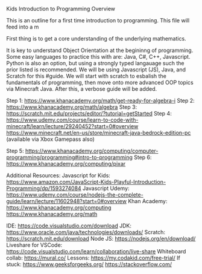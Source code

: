 Kids Introduction to Programming Overview 

This is an outline for a first time introduction to programming. This file will feed into a m

First thing is to get a core understanding of the underlying mathematics. 

It is key to understand Object Orientation at the begininng of programming. Some easy languages to practice this with are: Java, C#, C++, Javascript. Python is also an option, but using a strongly typed langauage such the prior listed is recommended. We will be using Javascript (JS), Java, and Scratch for this #guide. We will start with scratch to esbalish the fundamentals of programming, then move onto more advanced OOP topics via Minecraft Java. After this, a verbose guide will be added.

Step 1: https://www.khanacademy.org/math/get-ready-for-algebra-i 
Step 2: https://www.khanacademy.org/math/algebra
Step 3: https://scratch.mit.edu/projects/editor/?tutorial=getStarted
Step 4: https://www.udemy.com/course/learn-to-code-with-minecraft/learn/lecture/29240452?start=0#overview
        https://www.minecraft.net/en-us/store/minecraft-java-bedrock-edition-pc (available via Xbox Gamepass also) 
        
Step 5: https://www.khanacademy.org/computing/computer-programming/programming#intro-to-programming
Step 6: https://www.khanacademy.org/computing/pixar

Additional Resources:
Javascript for Kids: https://www.amazon.com/JavaScript-Kids-Playful-Introduction-Programming/dp/1593274084
Javascript Udemy: https://www.udemy.com/course/nodejs-the-complete-guide/learn/lecture/11602948?start=0#overview
Khan Academy: https://www.khanacademy.org/computing
              https://www.khanacademy.org/math
              
IDE: https://code.visualstudio.com/download
JDK: https://www.oracle.com/java/technologies/downloads/
Scratch: https://scratch.mit.edu/download
Node JS: https://nodejs.org/en/download/
Liveshare for VSCode: https://code.visualstudio.com/learn/collaboration/live-share
Whiteboard collab: https://mural.co/
Lessons: https://my.codakid.com/free-trial/
If stuck: https://www.geeksforgeeks.org/
          https://stackoverflow.com/




